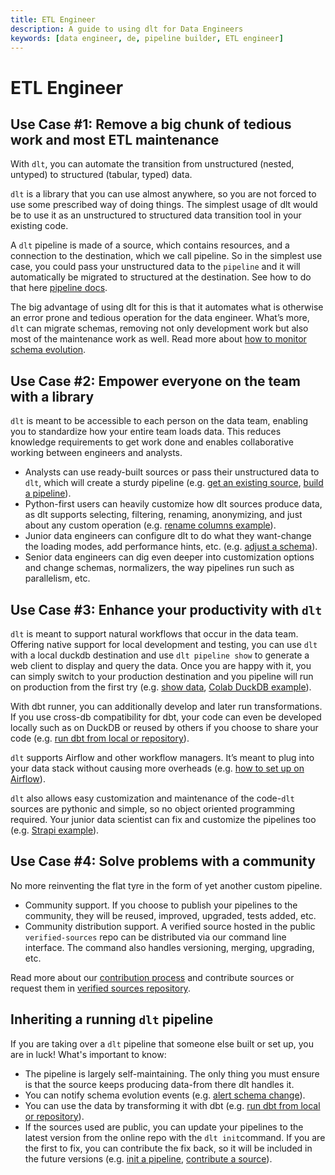 ```yaml
---
title: ETL Engineer
description: A guide to using dlt for Data Engineers
keywords: [data engineer, de, pipeline builder, ETL engineer]
---
```


# ETL Engineer

## Use Case #1: Remove a big chunk of tedious work and most ETL maintenance

With `dlt`, you can automate the transition from unstructured (nested, untyped) to structured
(tabular, typed) data.

`dlt` is a library that you can use almost anywhere, so you are not forced to use some prescribed
way of doing things. The simplest usage of dlt would be to use it as an unstructured to structured
data transition tool in your existing code.

A `dlt` pipeline is made of a source, which contains resources, and a connection to the destination,
which we call pipeline. So in the simplest use case, you could pass your unstructured data to the
`pipeline` and it will automatically be migrated to structured at the destination. See how to do
that here [pipeline docs](../general-usage/pipeline).

The big advantage of using dlt for this is that it automates what is otherwise an error prone and
tedious operation for the data engineer. What’s more, `dlt` can migrate schemas, removing not only
development work but also most of the maintenance work as well. Read more about [how to monitor
schema evolution](../running-in-production/running#inspect-save-and-alert-on-schema-changes).

## Use Case #2: Empower everyone on the team with a library

`dlt` is meant to be accessible to each person on the data team, enabling you to standardize how
your entire team loads data. This reduces knowledge requirements to get work done and enables
collaborative working between engineers and analysts.

- Analysts can use ready-built sources or pass their unstructured data to `dlt`, which will create a
  sturdy pipeline (e.g. [get an existing source](../walkthroughs/add-a-verified-source),
  [build a pipeline](../walkthroughs/create-a-pipeline)).
- Python-first users can heavily customize how dlt sources produce data, as dlt supports selecting,
  filtering, renaming, anonymizing, and just about any custom operation (e.g.
  [rename columns example](../general-usage/customising-pipelines/renaming_columns.md)).
- Junior data engineers can configure dlt to do what they want-change the loading modes, add
  performance hints, etc. (e.g. [adjust a schema](../walkthroughs/adjust-a-schema)).
- Senior data engineers can dig even deeper into customization options and change schemas,
  normalizers, the way pipelines run such as parallelism, etc.

## Use Case #3: Enhance your productivity with `dlt`

`dlt` is meant to support natural workflows that occur in the data team. Offering native support for
local development and testing, you can use `dlt` with a local duckdb destination and use
`dlt pipeline show` to generate a web client to display and query the data. Once you are happy with
it, you can simply switch to your production destination and you pipeline will run on production
from the first try (e.g. [show data](../dlt-ecosystem/visualizations/exploring-the-data.md),
[Colab DuckDB example](https://colab.research.google.com/drive/1NfSB1DpwbbHX9_t5vlalBTf13utwpMGx?usp=sharing)).

With dbt runner, you can additionally develop and later run transformations. If you use cross-db
compatibility for dbt, your code can even be developed locally such as on DuckDB or reused by others
if you choose to share your code (e.g.
[run dbt from local or repository](../dlt-ecosystem/transformations/transforming-the-data)).

`dlt` supports Airflow and other workflow managers. It’s meant to plug into your data stack without
causing more overheads (e.g.
[how to set up on Airflow](../walkthroughs/deploy-a-pipeline/deploy-with-airflow-composer.md)).

`dlt` also allows easy customization and maintenance of the code-`dlt` sources are pythonic and
simple, so no object oriented programming required. Your junior data scientist can fix and customize
the pipelines too (e.g.
[Strapi example](https://github.com/dlt-hub/verified-sources/blob/master/sources/strapi/__init__.py)).

## Use Case #4: Solve problems with a community

No more reinventing the flat tyre in the form of yet another custom pipeline.

- Community support. If you choose to publish your pipelines to the community, they will be reused,
  improved, upgraded, tests added, etc.
- Community distribution support. A verified source hosted in the public `verified-sources` repo can
  be distributed via our command line interface. The command also handles versioning, merging,
  upgrading, etc.

Read more about our [contribution process](https://github.com/dlt-hub/verified-sources/blob/master/CONTRIBUTING.md)
and contribute sources or request them in
[verified sources repository](https://github.com/dlt-hub/verified-sources).

## Inheriting a running `dlt` pipeline

If you are taking over a `dlt` pipeline that someone else built or set up, you are in luck! What's
important to know:

- The pipeline is largely self-maintaining. The only thing you must ensure is that the source keeps
  producing data-from there dlt handles it.
- You can notify schema evolution events (e.g.
  [alert schema change](../running-in-production/running#inspect-save-and-alert-on-schema-changes)).
- You can use the data by transforming it with dbt (e.g.
  [run dbt from local or repository](../dlt-ecosystem/transformations/transforming-the-data)).
- If the sources used are public, you can update your pipelines to the latest version from the
  online repo with the `dlt init`command. If you are the first to fix, you can contribute the fix
  back, so it will be included in the future versions (e.g.
  [init a pipeline](../reference/command-line-interface#dlt-init),
  [contribute a source](https://github.com/dlt-hub/verified-sources/blob/master/CONTRIBUTING.md)).
